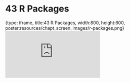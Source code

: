 # 43 R Packages
 
{type: iframe, title:43 R Packages, width:800, height:600, poster:resources/chapt_screen_images/r-packages.png}
![](https://datatrail-jhu.github.io/DataTrail_ReOrg/no_toc/r-packages.html)
 

 
